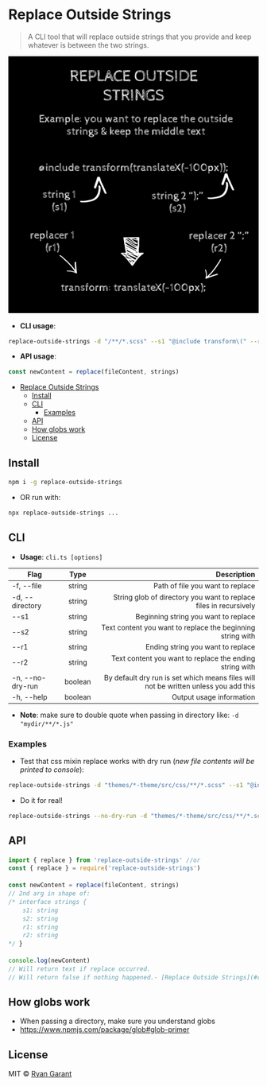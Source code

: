 # Replace Outside Strings

> A CLI tool that will replace outside strings that you provide and keep whatever is between the two strings.

![demo](../../assets/replace-outside-strings.png)

- **CLI usage**:

```bash
replace-outside-strings -d "/**/*.scss" --s1 "@include transform\(" --r1 "transform: " --s2 "\);" --r2 ";"
```

- **API usage**:

```javascript
const newContent = replace(fileContent, strings)
```

- [Replace Outside Strings](#replace-outside-strings)
	- [Install](#install)
	- [CLI](#cli)
		- [Examples](#examples)
	- [API](#api)
	- [How globs work](#how-globs-work)
	- [License](#license)

## Install

```bash
npm i -g replace-outside-strings
```

- OR run with:

```bash
npx replace-outside-strings ...
```

## CLI

- **Usage**: `cli.ts [options]`

| Flag             |  Type   |                                                                         Description |
| ---------------- | :-----: | ----------------------------------------------------------------------------------: |
| -f, --file       | string  |                                                    Path of file you want to replace |
| -d, --directory  | string  |                   String glob of directory you want to replace files in recursively |
| --s1             | string  |                                                Beginning string you want to replace |
| --s2             | string  |                          Text content you want to replace the beginning string with |
| --r1             | string  |                                                   Ending string you want to replace |
| --r2             | string  |                             Text content you want to replace the ending string with |
| -n, --no-dry-run | boolean | By default dry run is set which means files will not be written unless you add this |
| -h, --help       | boolean |                                                            Output usage information |

- **Note**: make sure to double quote when passing in directory like: `-d "mydir/**/*.js"`

### Examples

- Test that css mixin replace works with dry run (*new file contents will be printed to console*):

```bash
replace-outside-strings -d "themes/*-theme/src/css/**/*.scss" --s1 "@include transform\(" --r1 "transform: " --s2 "\);" --r2 ";"
```

- Do it for real!

```bash
replace-outside-strings --no-dry-run -d "themes/*-theme/src/css/**/*.scss" --s1 "@include transform\(" --r1 "transform: " --s2 "\);" --r2 ";"
```

## API

```javascript
import { replace } from 'replace-outside-strings' //or
const { replace } = require('replace-outside-strings')

const newContent = replace(fileContent, strings)
// 2nd arg in shape of:
/* interface strings {
 	s1: string
 	s2: string
 	r1: string
 	r2: string
*/ }

console.log(newContent)
// Will return text if replace occurred.
// Will return false if nothing happened.- [Replace Outside Strings](#replace-outside-strings)
```

## How globs work

- When passing a directory, make sure you understand globs
- https://www.npmjs.com/package/glob#glob-primer


## License

MIT © [Ryan Garant](https://rhino.codes)